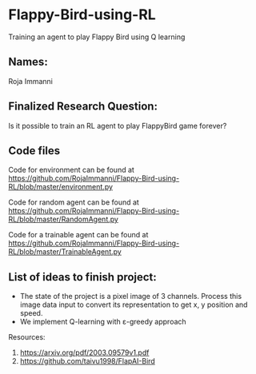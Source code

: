 # Flappy-Bird-using-RL
Training an agent to play Flappy Bird using Q learning

## Names:
Roja Immanni

## Finalized Research Question:
Is it possible to train an RL agent to play FlappyBird game forever?

## Code files
Code for environment can be found at https://github.com/RojaImmanni/Flappy-Bird-using-RL/blob/master/environment.py

Code for random agent can be found at https://github.com/RojaImmanni/Flappy-Bird-using-RL/blob/master/RandomAgent.py

Code for a trainable agent can be found at https://github.com/RojaImmanni/Flappy-Bird-using-RL/blob/master/TrainableAgent.py

## List of ideas to finish project:

- The state of the project is a pixel image of 3 channels. Process this image data input to convert its representation to get x, y position and speed. 
- We implement Q-learning with ε-greedy approach





Resources:
1. https://arxiv.org/pdf/2003.09579v1.pdf
2. https://github.com/taivu1998/FlapAI-Bird
